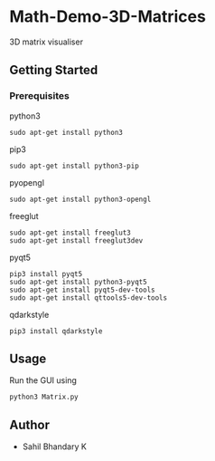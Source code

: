 # Math-Demo-3D-Matrices
3D matrix visualiser

## Getting Started

### Prerequisites

python3

```
sudo apt-get install python3
```

pip3

```
sudo apt-get install python3-pip
```

pyopengl

```
sudo apt-get install python3-opengl
```

freeglut

```
sudo apt-get install freeglut3
sudo apt-get install freeglut3dev
```


pyqt5

```
pip3 install pyqt5
sudo apt-get install python3-pyqt5  
sudo apt-get install pyqt5-dev-tools
sudo apt-get install qttools5-dev-tools
```

qdarkstyle

```
pip3 install qdarkstyle
```

## Usage

Run the GUI using 

```
python3 Matrix.py
```


## Author

* Sahil Bhandary K
